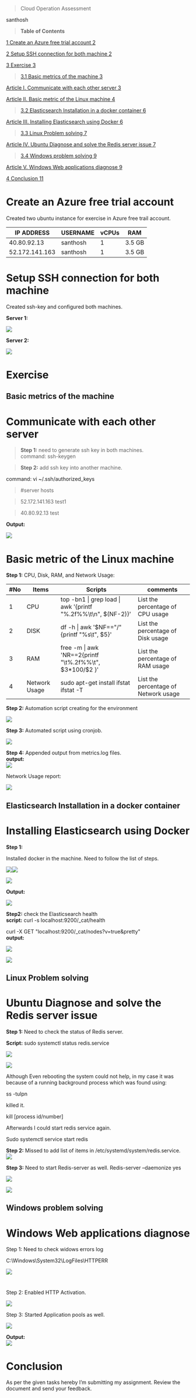 >   Cloud Operation Assessment

santhosh

>   **Table of Contents**

[1	Create an Azure free trial account	2](#_Toc63936388)

[2	Setup SSH connection for both machine	2](#_Toc63936389)

[3	Exercise	3](#_Toc63936390)

>   [3.1	Basic metrics of the machine	3](#_Toc63936391)

[Article I.	Communicate with each other server	3](#_Toc63936392)

[Article II.	Basic metric of the Linux machine	4](#_Toc63936393)

>   [3.2	Elasticsearch Installation in a docker container	6](#_Toc63936394)

[Article III.	Installing Elasticsearch using Docker	6](#_Toc63936395)

>   [3.3	Linux Problem solving	7](#_Toc63936396)

[Article IV.	Ubuntu Diagnose and solve the Redis server issue	7](#_Toc63936397)

>   [3.4	Windows problem solving	9](#_Toc63936398)

[Article V.	Windows Web applications diagnose	9](#_Toc63936399)

[4	Conclusion	11](#_Toc63936400)

# Create an Azure free trial account

Created two ubuntu instance for exercise in Azure free trail account.

| IP ADDRESS     | USERNAME | vCPUs | RAM    |
|----------------|----------|-------|--------|
| 40.80.92.13    | santhosh | 1     | 3.5 GB |
| 52.172.141.163 | santhosh | 1     | 3.5 GB |

# Setup SSH connection for both machine

Created ssh-key and configured both machines.

**Server 1:**

![](media/d41ca093f1acbafc0516ebb785609dfa.png)

**Server 2:**

![](media/c255ad0c25e439a78f16ec3be1a97fee.png)

# Exercise 

## Basic metrics of the machine

# Communicate with each other server

>   **Step 1:** need to generate ssh key in both machines.  
>   command: ssh-keygen

>   **Step 2:** add ssh key into another machine.

command: vi \~/.ssh/authorized\_keys

>   \#server hosts

>   52.172.141.163 test1

>   40.80.92.13 test

**Output:**

![](media/fffa272585cdb5f39a20e53b015d7374.png)

# Basic metric of the Linux machine

**Step 1:** CPU, Disk, RAM, and Network Usage:

| \#No | Items         | Scripts                                                          | comments                             |
|------|---------------|------------------------------------------------------------------|--------------------------------------|
| 1    | CPU           | top -bn1 \| grep load \| awk '{printf "%.2f%%\\t\\n", \$(NF-2)}' | List the percentage of CPU usage     |
| 2    | DISK          | df -h \| awk '\$NF=="/"{printf "%s\\t", \$5}'                    | List the percentage of Disk usage    |
| 3    | RAM           | free -m \| awk 'NR==2{printf "\\t%.2f%%\\t", \$3\*100/\$2 }'     | List the percentage of RAM usage     |
| 4    | Network Usage | sudo apt-get install ifstat ifstat -T                            | List the percentage of Network usage |

**Step 2:** Automation script creating for the environment

![](media/369f0855efbee70e16f59ba9518c6651.png)

**Step 3:** Automated script using cronjob.

![](media/226f91cdb67b9e6f3f0530bfd2b93ec9.png)

**Step 4:** Appended output from metrics.log files.  
**output:**  
![](media/a6beae384b79e7c3252b1b48ef03acc5.png)

Network Usage report:

![](media/a81e6b780c96601365f2504b9d3412aa.png)

## Elasticsearch Installation in a docker container 

# Installing Elasticsearch using Docker 

**Step 1:**

Installed docker in the machine. Need to follow the list of steps.

![](media/1448ffc30be9da76223dae58726c65ea.png)![](media/cde4005a41a4f1a39d31b0d0f830a792.png)

![](media/ea2cfef402387b672d5fb953dbce6dcf.png)

**Output:**

![](media/067b9334a6df79c7fd578fd8172c4ffd.png)

**Step2:** check the Elasticsearch health  
**script:** curl -s localhost:9200/_cat/health

curl -X GET "localhost:9200/_cat/nodes?v=true&pretty"  
**output:**

![](media/1a76af3ee7ab193684a13d82f81daa0f.png)

![](media/55c8ad404ddb6d9ec1189653a158eddb.png)

## Linux Problem solving

# Ubuntu Diagnose and solve the Redis server issue

**Step 1:** Need to check the status of Redis server.

**Script:** sudo systemctl status redis.service

![](media/21b0a6292a57c7d121a303e65e94eddc.png)

![](media/6b7557a94d0df120e18dcc2d73daa7d7.png)

Although Even rebooting the system could not help, in my case it was because of
a running background process which was found using:

ss -tulpn

killed it.

kill [process id/number]

Afterwards I could start redis service again.

Sudo systemctl service start redis

**Step 2:** Missed to add list of items in /etc/systemd/system/redis.service.  
![](media/e9bf46c3091777ca22b7ac276cc601f8.png)

**Step 3:** Need to start Redis-server as well. Redis-server –daemonize yes

![](media/4cb24028cfc948c68cb1f03cfa1b799e.png)

![](media/3a09a17fd7539328e5b56584bb95813b.png)

## Windows problem solving

# Windows Web applications diagnose

Step 1: Need to check widows errors log

C:\\Windows\\System32\\LogFiles\\HTTPERR

![](media/044bea236421f0068c488c08c86138fc.png)

# 

Step 2: Enabled HTTP Activation.

![](media/2b25f8ea057459ca3ca745a1a437acd6.png)

Step 3: Started Application pools as well.

![](media/e7fb0d4ccfcdbd450b19d738a7c921d8.png)

**Output:**  
**![](media/1e4f90e127eddfc07a48619b94966a7b.png)**

# Conclusion

As per the given tasks hereby I’m submitting my assignment. Review the document
and send your feedback.
